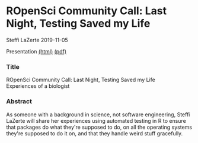 ROpenSci Community Call: Last Night, Testing Saved my Life
================
Steffi LaZerte
2019-11-05

Presentation [(html)](http://steffilazerte.github.io/Presentations/2019-11%20ROpenSciC%20-%20Testing/2019-11_ROpenSci_Testing.html) [(pdf)](http://steffilazerte.github.io/Presentations/2019-11%20ROpenSciC%20-%20Testing/2019-11_ROpenSci_Testing.pdf)


### Title

ROpenSci Community Call: Last Night, Testing Saved my Life  
Experiences of a biologist

### Abstract

As someone with a background in science, not software engineering, Steffi LaZerte will share her experiences using automated testing in R to ensure that packages do what they're supposed to do, on all the operating systems they're supposed to do it on, and that they handle weird stuff gracefully.
